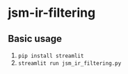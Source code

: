 # jsm-ir-filtering

## Basic usage
1. `pip install streamlit`
2. `streamlit run jsm_ir_filtering.py`